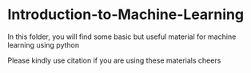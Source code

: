 # Introduction-to-Machine-Learning
In this folder, you will find some basic but useful material for machine learning using python 

Please kindly use citation if you are using these materials
cheers 
